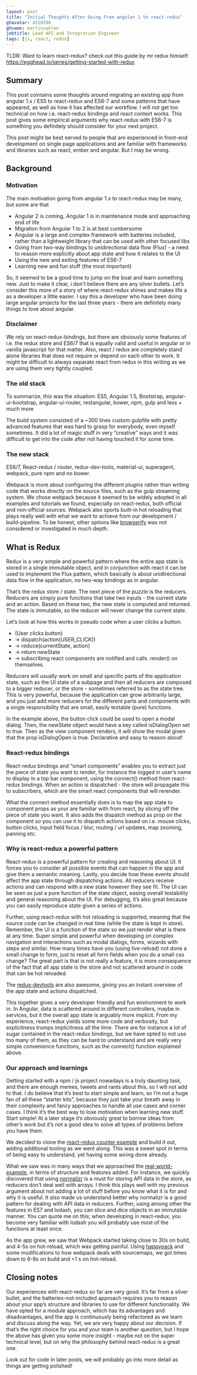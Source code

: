 ```yaml
---
layout: post
title: "Initial Thoughts After Going From angular 1 to react-redux"
ghavatar: 4218596
ghname: martinsahlen
jobtitle: Lead API and Integration Engineer
tags: [js, react, redux]
---
```


<div class="message">
TLDR: Want to learn react-redux? check out this guide by mr redux himself:
<a href="https://egghead.io/series/getting-started-with-redux" target="blank">
  https://egghead.io/series/getting-started-with-redux
</a>
</div>

## Summary
This post cointains some thoughts around migrating an existing app from angular 1.x / ES5 to react-redux and ES6-7 and some patterns that have appeared, as well as how it has affected our workflow. I will not get too technical on how i.e. react-redux bindings and react context works. This post gives some empirical arguments why react-redux with ES6-7 is something you definitely should consider for your next project.

This post might be best served to people that are experienced in front-end development on single page applications and are familiar with frameworks and libraries such as react, ember and angular. But I may be wrong.

## Background

### Motivation
The main motivation going from angular 1.x to react-redux may be many, but some are that

* Angular 2 is coming,  Angular 1 is in maintenance mode and approaching end of life
* Migration from Angular 1 to 2 is at best cumbersome
* Angular is a large and complex framework with batteries included, rather than a lightweight library that can be used with other focused libs
* Going from two-way bindings to unidirectional data flow (Flux) - a need to reason more explicitly about app state and how it relates to the UI
* Using the new and exiting features of ES6-7
* Learning new and fun stuff (the most important)

So, it seemed to be a good time to jump on the boat and learn something new. Just to make it clear, i don't believe there are any silver bullets. Let’s consider this more of a story of where react-redux shines and makes life a as a developer a little easier. I say this a developer who have been doing large angular projects for the last three years - there are definitely many things to love about angular.

### Disclaimer
We rely on react-redux-bindings, but there are obviously some features of i.e. the redux store and ES6/7 that is equally valid and useful in angular or in vanilla javascript for that matter. Also, react / redux are completely stand alone libraries that does not require or depend on each other to work. It might be difficult to always separate react from redux in this writing as we are using them very tightly coupled.

### The old stack
To summarize, this was the situation:
ES5, Angular 1.5, Bootstrap, angular-ui-bootstrap, angular-ui-router, restangular, bower, npm, gulp and less + much more

The build system consisted of a ~300 lines custom gulpfile with pretty advanced features that was hard to grasp for everybody, even myself sometimes. It did a lot of magic stuff in very “creative” ways and it was difficult to get into the code after not having touched it for some time.

### The new stack
ES6/7, React-redux / router, redux-dev-tools, material-ui, superagent, webpack, pure npm and no bower.

Webpack is more about configuring the different plugins rather than writing code that works directly on the source files, such as the gulp streaming system. We chose webpack because it seemed to be widely adopted in all examples and tutorials we found, especially on react-redux, both official and non-official sources. Webpack also sports built-in hot reloading that plays really well with what we want to achieve from our development / build-pipeline. To be honest, other options like [browserify](http://browserify.org/) was not considered or investigated in much depth.

## What is Redux
Redux is a very simple and powerful pattern where the entire app state is stored in a single immutable object, and in conjunction with react it can be used to implement the Flux pattern, which basically is about unidirectional data flow in the application, no two-way bindings as in angular.

That’s the redux store / state. The next piece of the puzzle is the reducers. Reducers are simply pure functions that take two inputs - the current state and an action. Based on these two, the new state is computed and returned. The state is immutable, so the reducer will never change the current state.

Let’s look at how this works in pseudo code when a user clicks a button:

* (User clicks button)
* → dispatch(action(USER_CLICK))
* → reduce(currentState, action)
* → return newState
* → subscribing react components are notified and calls .render() on themselves.

Reducers will usually work on small and specific parts of the application state, such as the UI state of a subpage and then all reducers are composed to a bigger reducer, or the store - sometimes referred to as the state tree. This is very powerful, because the application can grow arbitrarily large, and you just add more reducers for the different parts and components with a single responsibility that are small, easily testable (pure) functions.

In the example above, the button click could be used to open a modal dialog. Then, the newState object would have a key called isDialogOpen set to true. Then as the view component renders, it will show the modal given that the prop isDialogOpen is true. Declarative and easy to reason about!

### React-redux bindings
React-redux bindings and “smart components” enables you to extract just the piece of state you want to render, for instance the logged in user’s name to display in a top bar component, using the connect() method from react-redux bindings. When an action is dispatched - the store will propagate this to subscribers, which are the smart react components that will rerender.

What the connect method essentially does is to map the app state to component props as your are familiar with from react, by slicing off the piece of state you want. It also adds the dispatch method as prop on the component so you can use it to dispatch actions based on i.e. mouse clicks, button clicks, input field focus / blur, routing / url updates, map zooming, panning etc.

### Why is react-redux a powerful pattern
React-redux  is a powerful pattern for creating and reasoning about UI. It forces you to consider all possible events that can happen in the app and give them a semantic meaning. Lastly, you decide how these events should affect the app state through dispatching actions.  All reducers receive actions and can respond with a new state however they see fit. The UI can be seen as just a pure function of the state object, easing overall testability and general reasoning about the UI. For debugging, it’s also great because you can easily reproduce state given a series of actions.

Further, using react-redux with hot reloading is supported, meaning that the source code can be changed in real time (while the state is kept in store). Remember, the UI is a function of the state so we just render what is there at any time. Super simple and powerful when developing on complex navigation and interactions such as modal dialogs, forms, wizards with steps and similar. How many times have you (using live-reload) not done a small change to form, just to reset all form fields when you do a small css change? The great part is that is not really a feature, it is more consequence of the fact that all app state is the store and not scattered around in code that can be hot reloaded.

The [redux-devtools](https://github.com/gaearon/redux-devtools) are also awesome, giving you an instant overview of the app state and actions dispatched.

This together gives a very developer friendly and fun environment to work in. In Angular, data is scattered around in different controllers, maybe in services, but it the overall app state is arguably more implicit. From my experience, react-redux yields some more code and verbosity, but explicitness trumps implicitness all the time. There are for instance a lot of sugar contained in the react-redux bindings, but we have opted to not use too many of them, as they can be hard to understand and are really very simple convenience functions, such as the connect() function explained above.

### Our approach and learnings
Getting started with a npm / js project nowadays is a truly daunting task, and there are enough memes, tweets and rants about this, so I will not add to that. I do believe that it’s best to start simple and learn, so I’m not a huge fan of all these “starter kits”, because they just take your breath away in their complexity and fancy approaches to handle all use cases and corner cases. I think it’s the best way to lose motivation when learning new stuff. Start simple! At a later stage it’s obviously great to borrow ideas from other’s work but it’s not a good idea to solve all types of problems before you have them.

We decided to clone the [react-redux counter example](https://github.com/reactjs/redux/tree/master/examples/counter) and build it out, adding additional tooling as we went along. This was a sweet spot in terms of being easy to understand, yet having some wiring done already.

What we saw was in many ways that we approached the [real-world-example](https://github.com/reactjs/redux/tree/master/examples/real-world), in terms of structure and features added. For instance, we quickly discovered that using [normalizr](https://github.com/gaearon/normalizr) is a must for storing API data in the store, as reducers don’t deal well with arrays. I think this plays well with my previous argument about not adding a lot of stuff before you know what it is for and why it is useful. It also made us understand better why normalizr is a good pattern for dealing with API data in reducers. Further, using among other the features in ES7 and lodash, you can slice and dice objects in an immutable manner. You can quote me on this; when developing in react-redux, you become very familiar with lodash you will probably use most of the functions at least once.

As the app grew, we saw that Webpack started taking close to 30s on build, and 4-5s on hot-reload, which was getting painful. Using [happypack](https://github.com/amireh/happypack) and some modifications to how webpack deals with sourcemaps, we got times down to 6-8s on build and <1 s on hot-reload.

## Closing notes
Our experiences with react-redux so far are very good. It’s far from a silver bullet, and the batteries-not-included approach requires you to reason about your app’s structure and libraries to use for different functionality. We have opted for a module approach, which has its advantages and disadvantages, and the app is continuously being refactored as we learn and discuss along the way. Yet, we are very happy about our decision. If that’s the right choice for you and your team is another question, but I hope the above has given you some more insight - maybe not on the super technical level, but on why the philosophy behind react-redux is a great one.

Look out for code in later posts, we will probably go into more detail as things are getting  polished!
